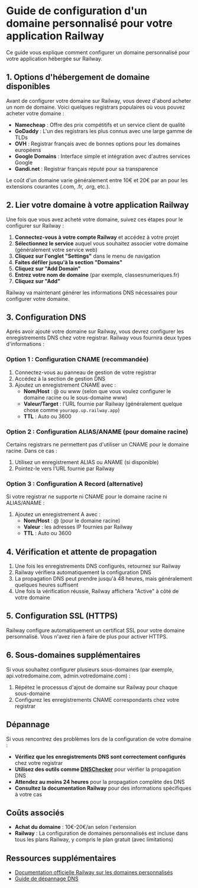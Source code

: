 # Guide de configuration d'un domaine personnalisé pour votre application Railway

Ce guide vous explique comment configurer un domaine personnalisé pour votre application hébergée sur Railway.

## 1. Options d'hébergement de domaine disponibles

Avant de configurer votre domaine sur Railway, vous devez d'abord acheter un nom de domaine. Voici quelques registrars populaires où vous pouvez acheter votre domaine :

- **Namecheap** : Offre des prix compétitifs et un service client de qualité
- **GoDaddy** : L'un des registrars les plus connus avec une large gamme de TLDs
- **OVH** : Registrar français avec de bonnes options pour les domaines européens
- **Google Domains** : Interface simple et intégration avec d'autres services Google
- **Gandi.net** : Registrar français réputé pour sa transparence

Le coût d'un domaine varie généralement entre 10€ et 20€ par an pour les extensions courantes (.com, .fr, .org, etc.).

## 2. Lier votre domaine à votre application Railway

Une fois que vous avez acheté votre domaine, suivez ces étapes pour le configurer sur Railway :

1. **Connectez-vous à votre compte Railway** et accédez à votre projet
2. **Sélectionnez le service** auquel vous souhaitez associer votre domaine (généralement votre service web)
3. **Cliquez sur l'onglet "Settings"** dans le menu de navigation
4. **Faites défiler jusqu'à la section "Domains"**
5. **Cliquez sur "Add Domain"**
6. **Entrez votre nom de domaine** (par exemple, classesnumeriques.fr)
7. **Cliquez sur "Add"**

Railway va maintenant générer les informations DNS nécessaires pour configurer votre domaine.

## 3. Configuration DNS

Après avoir ajouté votre domaine sur Railway, vous devrez configurer les enregistrements DNS chez votre registrar. Railway vous fournira deux types d'informations :

### Option 1 : Configuration CNAME (recommandée)

1. Connectez-vous au panneau de gestion de votre registrar
2. Accédez à la section de gestion DNS
3. Ajoutez un enregistrement CNAME avec :
   - **Nom/Host** : @ ou www (selon que vous voulez configurer le domaine racine ou le sous-domaine www)
   - **Valeur/Target** : l'URL fournie par Railway (généralement quelque chose comme `yourapp.up.railway.app`)
   - **TTL** : Auto ou 3600

### Option 2 : Configuration ALIAS/ANAME (pour domaine racine)

Certains registrars ne permettent pas d'utiliser un CNAME pour le domaine racine. Dans ce cas :

1. Utilisez un enregistrement ALIAS ou ANAME (si disponible)
2. Pointez-le vers l'URL fournie par Railway

### Option 3 : Configuration A Record (alternative)

Si votre registrar ne supporte ni CNAME pour le domaine racine ni ALIAS/ANAME :

1. Ajoutez un enregistrement A avec :
   - **Nom/Host** : @ (pour le domaine racine)
   - **Valeur** : les adresses IP fournies par Railway
   - **TTL** : Auto ou 3600

## 4. Vérification et attente de propagation

1. Une fois les enregistrements DNS configurés, retournez sur Railway
2. Railway vérifiera automatiquement la configuration DNS
3. La propagation DNS peut prendre jusqu'à 48 heures, mais généralement quelques heures suffisent
4. Une fois la vérification réussie, Railway affichera "Active" à côté de votre domaine

## 5. Configuration SSL (HTTPS)

Railway configure automatiquement un certificat SSL pour votre domaine personnalisé. Vous n'avez rien à faire de plus pour activer HTTPS.

## 6. Sous-domaines supplémentaires

Si vous souhaitez configurer plusieurs sous-domaines (par exemple, api.votredomaine.com, admin.votredomaine.com) :

1. Répétez le processus d'ajout de domaine sur Railway pour chaque sous-domaine
2. Configurez les enregistrements CNAME correspondants chez votre registrar

## Dépannage

Si vous rencontrez des problèmes lors de la configuration de votre domaine :

- **Vérifiez que les enregistrements DNS sont correctement configurés** chez votre registrar
- **Utilisez des outils comme [DNSChecker](https://dnschecker.org)** pour vérifier la propagation DNS
- **Attendez au moins 24 heures** pour la propagation complète des DNS
- **Consultez la documentation Railway** pour des informations spécifiques à votre cas

## Coûts associés

- **Achat du domaine** : 10€-20€/an selon l'extension
- **Railway** : La configuration de domaines personnalisés est incluse dans tous les plans Railway, y compris le plan gratuit (avec limitations)

## Ressources supplémentaires

- [Documentation officielle Railway sur les domaines personnalisés](https://docs.railway.app/deploy/exposing-your-app#custom-domains)
- [Guide de dépannage DNS](https://docs.railway.app/troubleshoot/dns-issues)
